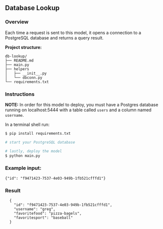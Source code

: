 ## Database Lookup
### Overview

Each time a request is sent to this model, it opens a connection to a PostgreSQL database and returns a query result.

**Project structure:**

```
db-lookup/
├── README.md
├── main.py
├── helpers
│   ├── __init__.py
│   └── dbconn.py
└── requirements.txt
```

### Instructions

**NOTE:** In order for this model to deploy, you must have a Postgres database running on localhost:5444 with a table called `users` and a column named `username`.

In a terminal shell run:

```bash
$ pip install requirements.txt

# start your PostgreSQL database

# lastly, deploy the model
$ python main.py
```

### Example input:

```
{"id": "f9471423-7537-4e03-949b-1fb521cfffd1"}
```

### Result

```
  {
    "id": "f9471423-7537-4e03-949b-1fb521cfffd1",
    "username": "greg",
    "favoritefood": "pizza-bagels",
    "favoritesport": "baseball"
  }
```